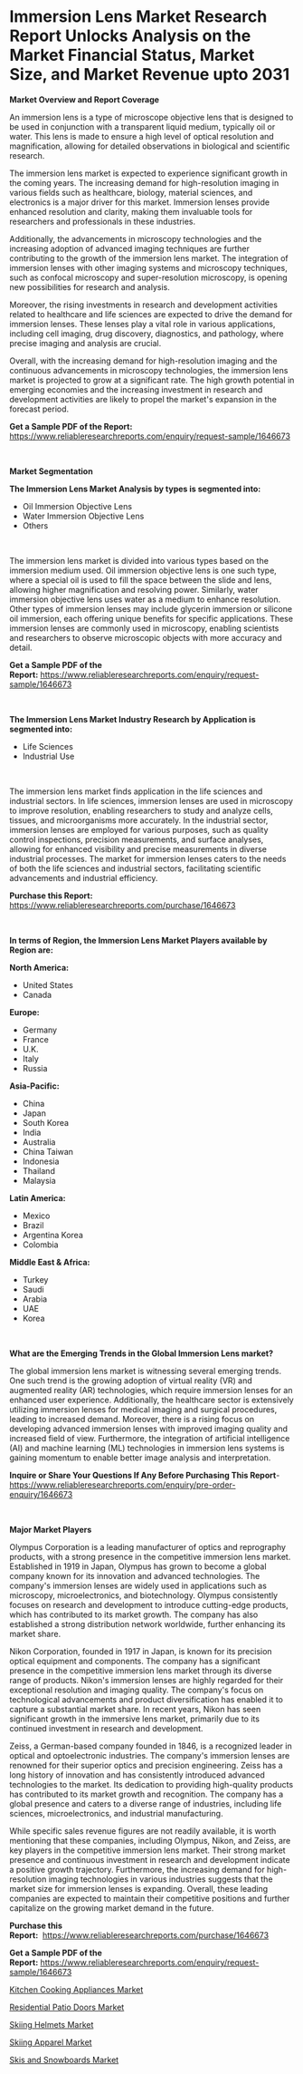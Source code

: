 <p><h1>Immersion Lens Market Research Report Unlocks Analysis on the Market Financial Status, Market Size, and Market Revenue upto 2031</h1></p><p><strong>Market Overview and Report Coverage</strong></p>
<p><p>An immersion lens is a type of microscope objective lens that is designed to be used in conjunction with a transparent liquid medium, typically oil or water. This lens is made to ensure a high level of optical resolution and magnification, allowing for detailed observations in biological and scientific research.</p><p>The immersion lens market is expected to experience significant growth in the coming years. The increasing demand for high-resolution imaging in various fields such as healthcare, biology, material sciences, and electronics is a major driver for this market. Immersion lenses provide enhanced resolution and clarity, making them invaluable tools for researchers and professionals in these industries.</p><p>Additionally, the advancements in microscopy technologies and the increasing adoption of advanced imaging techniques are further contributing to the growth of the immersion lens market. The integration of immersion lenses with other imaging systems and microscopy techniques, such as confocal microscopy and super-resolution microscopy, is opening new possibilities for research and analysis.</p><p>Moreover, the rising investments in research and development activities related to healthcare and life sciences are expected to drive the demand for immersion lenses. These lenses play a vital role in various applications, including cell imaging, drug discovery, diagnostics, and pathology, where precise imaging and analysis are crucial.</p><p>Overall, with the increasing demand for high-resolution imaging and the continuous advancements in microscopy technologies, the immersion lens market is projected to grow at a significant rate. The high growth potential in emerging economies and the increasing investment in research and development activities are likely to propel the market's expansion in the forecast period.</p></p>
<p><strong>Get a Sample PDF of the Report:</strong> <a href="https://www.reliableresearchreports.com/enquiry/request-sample/1646673">https://www.reliableresearchreports.com/enquiry/request-sample/1646673</a></p>
<p>&nbsp;</p>
<p><strong>Market Segmentation</strong></p>
<p><strong>The Immersion Lens Market Analysis by types is segmented into:</strong></p>
<p><ul><li>Oil Immersion Objective Lens</li><li>Water Immersion Objective Lens</li><li>Others</li></ul></p>
<p>&nbsp;</p>
<p><p>The immersion lens market is divided into various types based on the immersion medium used. Oil immersion objective lens is one such type, where a special oil is used to fill the space between the slide and lens, allowing higher magnification and resolving power. Similarly, water immersion objective lens uses water as a medium to enhance resolution. Other types of immersion lenses may include glycerin immersion or silicone oil immersion, each offering unique benefits for specific applications. These immersion lenses are commonly used in microscopy, enabling scientists and researchers to observe microscopic objects with more accuracy and detail.</p></p>
<p><strong>Get a Sample PDF of the Report:</strong>&nbsp;<a href="https://www.reliableresearchreports.com/enquiry/request-sample/1646673">https://www.reliableresearchreports.com/enquiry/request-sample/1646673</a></p>
<p>&nbsp;</p>
<p><strong>The Immersion Lens Market Industry Research by Application is segmented into:</strong></p>
<p><ul><li>Life Sciences</li><li>Industrial Use</li></ul></p>
<p>&nbsp;</p>
<p><p>The immersion lens market finds application in the life sciences and industrial sectors. In life sciences, immersion lenses are used in microscopy to improve resolution, enabling researchers to study and analyze cells, tissues, and microorganisms more accurately. In the industrial sector, immersion lenses are employed for various purposes, such as quality control inspections, precision measurements, and surface analyses, allowing for enhanced visibility and precise measurements in diverse industrial processes. The market for immersion lenses caters to the needs of both the life sciences and industrial sectors, facilitating scientific advancements and industrial efficiency.</p></p>
<p><strong>Purchase this Report:</strong>&nbsp; <a href="https://www.reliableresearchreports.com/purchase/1646673">https://www.reliableresearchreports.com/purchase/1646673</a></p>
<p>&nbsp;</p>
<p><strong>In terms of Region, the Immersion Lens Market Players available by Region are:</strong></p>
<p>
    <p> <strong> North America: </strong>
        <ul>
            <li>United States</li>
            <li>Canada</li>
        </ul>
        </p> 
    <p> <strong> Europe: </strong>
        <ul>
            <li>Germany</li>
            <li>France</li>
            <li>U.K.</li>
            <li>Italy</li>
            <li>Russia</li>
        </ul>
        </p> 
    <p> <strong> Asia-Pacific: </strong>
        <ul>
            <li>China</li>
            <li>Japan</li>
            <li>South Korea</li>
            <li>India</li>
            <li>Australia</li>
            <li>China Taiwan</li>
            <li>Indonesia</li>
            <li>Thailand</li>
            <li>Malaysia</li>
        </ul>
        </p> 
    <p> <strong> Latin America: </strong>
        <ul>
            <li>Mexico</li>
            <li>Brazil</li>
            <li>Argentina Korea</li>
            <li>Colombia</li>
        </ul>
        </p> 
    <p> <strong> Middle East & Africa: </strong>
        <ul>
            <li>Turkey</li>
            <li>Saudi</li>
            <li>Arabia</li>
            <li>UAE</li>
            <li>Korea</li>
        </ul>
    </p>
    </p>
<p>&nbsp;</p>
<p><strong>What are the Emerging Trends in the Global Immersion Lens market?</strong></p>
<p><p>The global immersion lens market is witnessing several emerging trends. One such trend is the growing adoption of virtual reality (VR) and augmented reality (AR) technologies, which require immersion lenses for an enhanced user experience. Additionally, the healthcare sector is extensively utilizing immersion lenses for medical imaging and surgical procedures, leading to increased demand. Moreover, there is a rising focus on developing advanced immersion lenses with improved imaging quality and increased field of view. Furthermore, the integration of artificial intelligence (AI) and machine learning (ML) technologies in immersion lens systems is gaining momentum to enable better image analysis and interpretation.</p></p>
<p><strong>Inquire or Share Your Questions If Any Before Purchasing This Report</strong>- <a href="https://www.reliableresearchreports.com/enquiry/pre-order-enquiry/1646673">https://www.reliableresearchreports.com/enquiry/pre-order-enquiry/1646673</a></p>
<p>&nbsp;</p>
<p><strong>Major Market Players</strong></p>
<p><p>Olympus Corporation is a leading manufacturer of optics and reprography products, with a strong presence in the competitive immersion lens market. Established in 1919 in Japan, Olympus has grown to become a global company known for its innovation and advanced technologies. The company's immersion lenses are widely used in applications such as microscopy, microelectronics, and biotechnology. Olympus consistently focuses on research and development to introduce cutting-edge products, which has contributed to its market growth. The company has also established a strong distribution network worldwide, further enhancing its market share.</p><p>Nikon Corporation, founded in 1917 in Japan, is known for its precision optical equipment and components. The company has a significant presence in the competitive immersion lens market through its diverse range of products. Nikon's immersion lenses are highly regarded for their exceptional resolution and imaging quality. The company's focus on technological advancements and product diversification has enabled it to capture a substantial market share. In recent years, Nikon has seen significant growth in the immersive lens market, primarily due to its continued investment in research and development.</p><p>Zeiss, a German-based company founded in 1846, is a recognized leader in optical and optoelectronic industries. The company's immersion lenses are renowned for their superior optics and precision engineering. Zeiss has a long history of innovation and has consistently introduced advanced technologies to the market. Its dedication to providing high-quality products has contributed to its market growth and recognition. The company has a global presence and caters to a diverse range of industries, including life sciences, microelectronics, and industrial manufacturing.</p><p>While specific sales revenue figures are not readily available, it is worth mentioning that these companies, including Olympus, Nikon, and Zeiss, are key players in the competitive immersion lens market. Their strong market presence and continuous investment in research and development indicate a positive growth trajectory. Furthermore, the increasing demand for high-resolution imaging technologies in various industries suggests that the market size for immersion lenses is expanding. Overall, these leading companies are expected to maintain their competitive positions and further capitalize on the growing market demand in the future.</p></p>
<p><strong>Purchase this Report:</strong>&nbsp;&nbsp;<a href="https://www.reliableresearchreports.com/purchase/1646673">https://www.reliableresearchreports.com/purchase/1646673</a></p>
<p></p>
<p><strong>Get a Sample PDF of the Report:</strong>&nbsp;<a href="https://www.reliableresearchreports.com/enquiry/request-sample/1646673">https://www.reliableresearchreports.com/enquiry/request-sample/1646673</a></p>
<p><p><a href="https://github.com/BryceTownsendr/Market-Research-Report-List-2/blob/main/kitchen-cooking-appliances-market.md">Kitchen Cooking Appliances Market</a></p><p><a href="https://github.com/RichRobinson5/Market-Research-Report-List-3/blob/main/residential-patio-doors-market.md">Residential Patio Doors Market</a></p><p><a href="https://github.com/PeterParrish5/Market-Research-Report-List-2/blob/main/skiing-helmets-market.md">Skiing Helmets Market</a></p><p><a href="https://github.com/WillieWoodard/Market-Research-Report-List-2/blob/main/skiing-apparel-market.md">Skiing Apparel Market</a></p><p><a href="https://github.com/CliffMedina6/Market-Research-Report-List-2/blob/main/skis-and-snowboards-market.md">Skis and Snowboards Market</a></p></p>